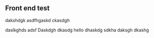 ## Front end test


dakshdgk
asdfhgaskd
ckasdgh

daslkghds
adsf
Daskdgh
dkasdg
hello
dhaskdg
sdkha
daksgh
dkashg


